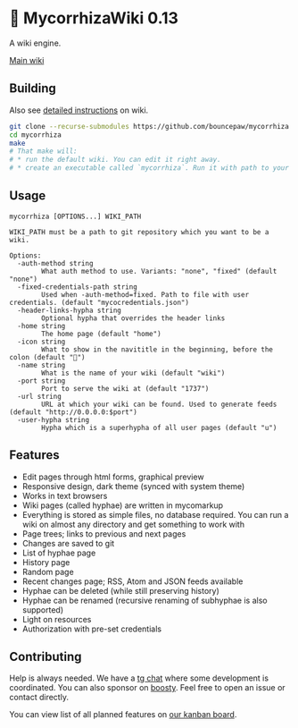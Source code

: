 # 🍄 MycorrhizaWiki 0.13
A wiki engine.

[Main wiki](https://mycorrhiza.lesarbr.es)

## Building
Also see [detailed instructions](https://mycorrhiza.lesarbr.es/page/deploy) on wiki.
```sh
git clone --recurse-submodules https://github.com/bouncepaw/mycorrhiza
cd mycorrhiza
make
# That make will:
# * run the default wiki. You can edit it right away.
# * create an executable called `mycorrhiza`. Run it with path to your wiki.
```

## Usage
```
mycorrhiza [OPTIONS...] WIKI_PATH

WIKI_PATH must be a path to git repository which you want to be a wiki.

Options:
  -auth-method string
        What auth method to use. Variants: "none", "fixed" (default "none")
  -fixed-credentials-path string
        Used when -auth-method=fixed. Path to file with user credentials. (default "mycocredentials.json")
  -header-links-hypha string
        Optional hypha that overrides the header links
  -home string
        The home page (default "home")
  -icon string
        What to show in the navititle in the beginning, before the colon (default "🍄")
  -name string
        What is the name of your wiki (default "wiki")
  -port string
        Port to serve the wiki at (default "1737")
  -url string
        URL at which your wiki can be found. Used to generate feeds (default "http://0.0.0.0:$port")
  -user-hypha string
        Hypha which is a superhypha of all user pages (default "u")
```

## Features
* Edit pages through html forms, graphical preview
* Responsive design, dark theme (synced with system theme)
* Works in text browsers
* Wiki pages (called hyphae) are written in mycomarkup
* Everything is stored as simple files, no database required. You can run a wiki on almost any directory and get something to work with
* Page trees; links to previous and next pages
* Changes are saved to git
* List of hyphae page
* History page
* Random page
* Recent changes page; RSS, Atom and JSON feeds available
* Hyphae can be deleted (while still preserving history)
* Hyphae can be renamed (recursive renaming of subhyphae is also supported)
* Light on resources
* Authorization with pre-set credentials

## Contributing
Help is always needed. We have a [tg chat](https://t.me/mycorrhizadev) where some development is coordinated. You can also sponsor on [boosty](https://boosty.to/bouncepaw). Feel free to open an issue or contact directly.

You can view list of all planned features on [our kanban board](https://github.com/bouncepaw/mycorrhiza/projects/1).
